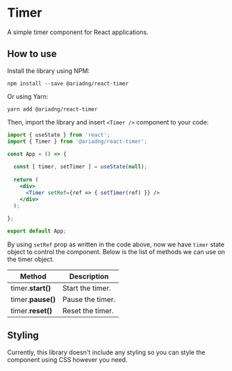 # Timer
A simple timer component for React applications.

## How to use
Install the library using NPM:

```
npm install --save @ariadng/react-timer
```

Or using Yarn:

```
yarn add @ariadng/react-timer
```

Then, import the library and insert `<Timer />` component to your code:

```jsx
import { useState } from 'react';
import { Timer } from '@ariadng/react-timer';

const App = () => {
  
  const [ timer, setTimer ] = useState(null);
  
  return (
    <div>
      <Timer setRef={ref => { setTimer(ref) }} />
    </div>
  );
  
};

export default App;
```

By using `setRef` prop as written in the code above, now we have `timer` state object to control the component. Below is the list of methods we can use on the timer object.

| Method | Description |
| --- | --- |
| timer.**start()** | Start the timer. |
| timer.**pause()** | Pause the timer. |
| timer.**reset()** | Reset the timer. |

## Styling
Currently, this library doesn't include any styling so you can style the component using CSS however you need.
